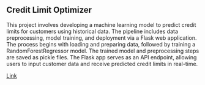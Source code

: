 ## Credit Limit Optimizer

This project involves developing a machine learning model to predict credit limits for customers using historical data. The pipeline includes data preprocessing, model training, and deployment via a Flask web application. The process begins with loading and preparing data, followed by training a RandomForestRegressor model. The trained model and preprocessing steps are saved as pickle files. The Flask app serves as an API endpoint, allowing users to input customer data and receive predicted credit limits in real-time.

[Link](https://credit-limit-optimizer.onrender.com/)
